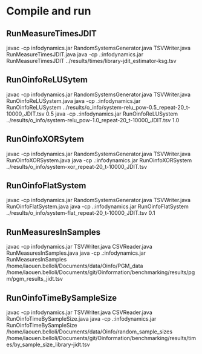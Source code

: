 
# Compile and run

## RunMeasureTimesJDIT
javac -cp infodynamics.jar RandomSystemsGenerator.java TSVWriter.java RunMeasureTimesJDIT.java
java -cp .:infodynamics.jar RunMeasureTimesJDIT ../results/times/library-jdit_estimator-ksg.tsv

## RunOinfoReLUSytem
javac -cp infodynamics.jar RandomSystemsGenerator.java TSVWriter.java RunOinfoReLUSystem.java
java -cp .:infodynamics.jar RunOinfoReLUSystem ../results/o_info/system-relu_pow-0.5_repeat-20_t-10000_JDIT.tsv 0.5
java -cp .:infodynamics.jar RunOinfoReLUSystem ../results/o_info/system-relu_pow-1.0_repeat-20_t-10000_JDIT.tsv 1.0

## RunOinfoXORSytem
javac -cp infodynamics.jar RandomSystemsGenerator.java TSVWriter.java RunOinfoXORSystem.java
java -cp .:infodynamics.jar RunOinfoXORSystem ../results/o_info/system-xor_repeat-20_t-10000_JDIT.tsv

## RunOinfoFlatSystem
javac -cp infodynamics.jar RandomSystemsGenerator.java TSVWriter.java RunOinfoFlatSystem.java
java -cp .:infodynamics.jar RunOinfoFlatSystem ../results/o_info/system-flat_repeat-20_t-10000_JDIT.tsv 0.1

## RunMeasuresInSamples
javac -cp infodynamics.jar TSVWriter.java CSVReader.java RunMeasuresInSamples.java
java -cp .:infodynamics.jar RunMeasuresInSamples /home/laouen.belloli/Documents/data/Oinfo/PGM_data /home/laouen.belloli/Documents/git/Oinformation/benchmarking/results/pgm/pgm_results_jidt.tsv

## RunOinfoTimeBySampleSize
javac -cp infodynamics.jar TSVWriter.java CSVReader.java RunOinfoTimeBySampleSize.java
java -cp .:infodynamics.jar RunOinfoTimeBySampleSize /home/laouen.belloli/Documents/data/Oinfo/random_sample_sizes /home/laouen.belloli/Documents/git/Oinformation/benchmarking/results/times/by_sample_size_library-jidt.tsv
